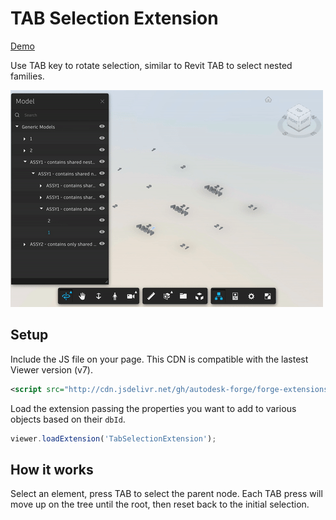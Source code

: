# TAB Selection Extension

[Demo](https://forge-extensions.autodesk.io/?extension=TabSelectionExtension)

Use TAB key to rotate selection, similar to Revit TAB to select nested families.

![thumbnail](extension.gif)

## Setup

Include the JS file on your page. This CDN is compatible with the lastest Viewer version (v7).

```xml
<script src="http://cdn.jsdelivr.net/gh/autodesk-forge/forge-extensions/public/extensions/TabSelectionExtension/contents/main.js"></script>
```

Load the extension passing the properties you want to add to various objects based on their `dbId`. 

```javascript
viewer.loadExtension('TabSelectionExtension');
```

## How it works

Select an element, press TAB to select the parent node. Each TAB press will move up on the tree until the root, then reset back to the initial selection.
